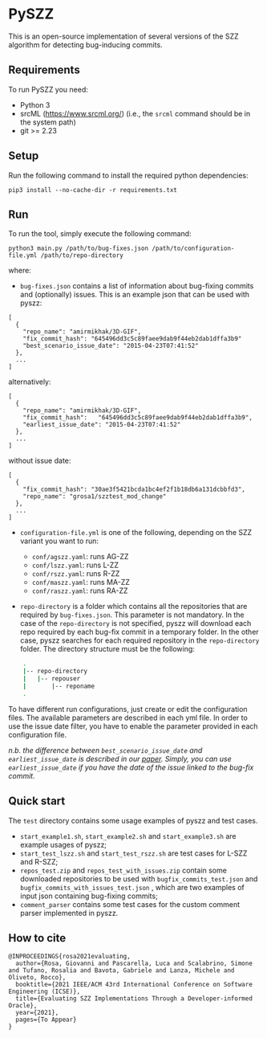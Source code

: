 # PySZZ
This is an open-source implementation of several versions of the SZZ algorithm for detecting bug-inducing commits.

## Requirements
To run PySZZ you need:

- Python 3
- srcML (https://www.srcml.org/) (i.e., the `srcml` command should be in the system path)
- git >= 2.23

## Setup
Run the following command to install the required python dependencies:
```
pip3 install --no-cache-dir -r requirements.txt
```

## Run
To run the tool, simply execute the following command:

```
python3 main.py /path/to/bug-fixes.json /path/to/configuration-file.yml /path/to/repo-directory
```
where:

- `bug-fixes.json` contains a list of information about bug-fixing commits and (optionally) issues. 
This is an example json that can be used with pyszz:
```
[
  {
    "repo_name": "amirmikhak/3D-GIF",
    "fix_commit_hash": "645496dd3c5c89faee9dab9f44eb2dab1dffa3b9"
    "best_scenario_issue_date": "2015-04-23T07:41:52"
  },
  ...
]
```

alternatively:

```
[
  {
    "repo_name": "amirmikhak/3D-GIF",
    "fix_commit_hash":   "645496dd3c5c89faee9dab9f44eb2dab1dffa3b9",
    "earliest_issue_date": "2015-04-23T07:41:52"
  },
  ...
]
```

without issue date:

```
[
  {
    "fix_commit_hash": "30ae3f5421bcda1bc4ef2f1b18db6a131dcbbfd3",
    "repo_name": "grosa1/szztest_mod_change"
  },
  ...
]
```

- `configuration-file.yml` is one of the following, depending on the SZZ variant you want to run:
    - `conf/agszz.yaml`: runs AG-ZZ
    - `conf/lszz.yaml`: runs L-ZZ
    - `conf/rszz.yaml`: runs R-ZZ
    - `conf/maszz.yaml`: runs MA-ZZ
    - `conf/raszz.yaml`: runs RA-ZZ

- `repo-directory` is a folder which contains all the repositories that are required by `bug-fixes.json`. This parameter is not mandatory. In the case of the `repo-directory` is not specified, pyszz will download each repo required by each bug-fix commit in a temporary folder. In the other case, pyszz searches for each required repository in the `repo-directory` folder. The directory structure must be the following:

``` bash
    .
    |-- repo-directory
    |   |-- repouser
    |       |-- reponame 
    .
```

To have different run configurations, just create or edit the configuration files. The available parameters are described in each yml file. In order to use the issue date filter, you have to enable the parameter provided in each configuration file.

_n.b. the difference between `best_scenario_issue_date` and `earliest_issue_date` is described in our [paper](https://arxiv.org/abs/2102.03300). Simply, you can use `earliest_issue_date` if you have the date of the issue linked to the bug-fix commit._

## Quick start
The `test` directory contains some usage examples of pyszz and test cases.
- `start_example1.sh`, `start_example2.sh` and `start_example3.sh` are example usages of pyszz;
- `start_test_lszz.sh` and `start_test_rszz.sh` are test cases for L-SZZ and R-SZZ; 
- `repos_test.zip` and `repos_test_with_issues.zip` contain some downloaded repositories to be used with `bugfix_commits_test.json` and `bugfix_commits_with_issues_test.json` , which are two examples of input json containing bug-fixing commits;
- `comment_parser` contains some test cases for the custom comment parser implemented in pyszz.

## How to cite
```
@INPROCEEDINGS{rosa2021evaluating,
  author={Rosa, Giovanni and Pascarella, Luca and Scalabrino, Simone and Tufano, Rosalia and Bavota, Gabriele and Lanza, Michele and Oliveto, Rocco},
  booktitle={2021 IEEE/ACM 43rd International Conference on Software Engineering (ICSE)}, 
  title={Evaluating SZZ Implementations Through a Developer-informed Oracle}, 
  year={2021},
  pages={To Appear}
}
```
